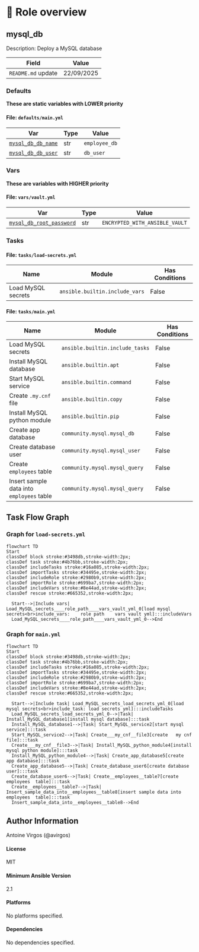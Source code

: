 <!-- DOCSIBLE START -->

# 📃 Role overview

## mysql_db



Description: Deploy a MySQL database

| Field                | Value           |
|--------------------- |-----------------|
| `README.md` update        | 22/09/2025 |








### Defaults

**These are static variables with LOWER priority**

#### File: `defaults/main.yml`

| Var          | Type         | Value       |
|--------------|--------------|-------------|
| [`mysql_db_db_name`](defaults/main.yml#L2)   | str | `employee_db` |    
| [`mysql_db_db_user`](defaults/main.yml#L3)   | str | `db_user` |    

### Vars

**These are variables with HIGHER priority**
#### File: `vars/vault.yml`

| Var          | Type         | Value       |
|--------------|--------------|-------------|
| [`mysql_db_root_password`](vars/vault.yml#L2)   | str | `ENCRYPTED_WITH_ANSIBLE_VAULT` |    

### Tasks


#### File: `tasks/load-secrets.yml`

| Name | Module | Has Conditions |
| ---- | ------ | -------------- |
| Load MySQL secrets | `ansible.builtin.include_vars` | False |

#### File: `tasks/main.yml`

| Name | Module | Has Conditions |
| ---- | ------ | -------------- |
| Load MySQL secrets | `ansible.builtin.include_tasks` | False |
| Install MySQL database | `ansible.builtin.apt` | False |
| Start MySQL service | `ansible.builtin.command` | False |
| Create `.my.cnf` file | `ansible.builtin.copy` | False |
| Install MySQL python module | `ansible.builtin.pip` | False |
| Create app database | `community.mysql.mysql_db` | False |
| Create database user | `community.mysql.mysql_user` | False |
| Create `employees` table | `community.mysql.mysql_query` | False |
| Insert sample data into `employees` table | `community.mysql.mysql_query` | False |


## Task Flow Graph



### Graph for `load-secrets.yml`

```mermaid
flowchart TD
Start
classDef block stroke:#3498db,stroke-width:2px;
classDef task stroke:#4b76bb,stroke-width:2px;
classDef includeTasks stroke:#16a085,stroke-width:2px;
classDef importTasks stroke:#34495e,stroke-width:2px;
classDef includeRole stroke:#2980b9,stroke-width:2px;
classDef importRole stroke:#699ba7,stroke-width:2px;
classDef includeVars stroke:#8e44ad,stroke-width:2px;
classDef rescue stroke:#665352,stroke-width:2px;

  Start-->|Include vars| Load_MySQL_secrets____role_path____vars_vault_yml_0[load mysql secrets<br>include_vars:    role path    vars vault yml]:::includeVars
  Load_MySQL_secrets____role_path____vars_vault_yml_0-->End
```


### Graph for `main.yml`

```mermaid
flowchart TD
Start
classDef block stroke:#3498db,stroke-width:2px;
classDef task stroke:#4b76bb,stroke-width:2px;
classDef includeTasks stroke:#16a085,stroke-width:2px;
classDef importTasks stroke:#34495e,stroke-width:2px;
classDef includeRole stroke:#2980b9,stroke-width:2px;
classDef importRole stroke:#699ba7,stroke-width:2px;
classDef includeVars stroke:#8e44ad,stroke-width:2px;
classDef rescue stroke:#665352,stroke-width:2px;

  Start-->|Include task| Load_MySQL_secrets_load_secrets_yml_0[load mysql secrets<br>include_task: load secrets yml]:::includeTasks
  Load_MySQL_secrets_load_secrets_yml_0-->|Task| Install_MySQL_database1[install mysql database]:::task
  Install_MySQL_database1-->|Task| Start_MySQL_service2[start mysql service]:::task
  Start_MySQL_service2-->|Task| Create___my_cnf__file3[create   my cnf  file]:::task
  Create___my_cnf__file3-->|Task| Install_MySQL_python_module4[install mysql python module]:::task
  Install_MySQL_python_module4-->|Task| Create_app_database5[create app database]:::task
  Create_app_database5-->|Task| Create_database_user6[create database user]:::task
  Create_database_user6-->|Task| Create__employees__table7[create  employees  table]:::task
  Create__employees__table7-->|Task| Insert_sample_data_into__employees__table8[insert sample data into  employees  table]:::task
  Insert_sample_data_into__employees__table8-->End
```


## Author Information

Antoine Virgos (@avirgos)

#### License

MIT

#### Minimum Ansible Version

2.1

#### Platforms

No platforms specified.

#### Dependencies

No dependencies specified.
<!-- DOCSIBLE END -->

